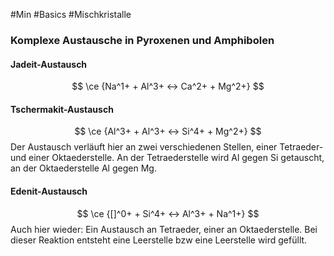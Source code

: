 #Min #Basics #Mischkristalle 

### Komplexe Austausche in Pyroxenen und Amphibolen

#### Jadeit-Austausch

$$ \ce {Na^1+ + Al^3+ <-> Ca^2+ + Mg^2+} $$
<!--ID: 1705934302513-->


#### Tschermakit-Austausch

$$ \ce {Al^3+ + Al^3+ <-> Si^4+ + Mg^2+} $$
Der Austausch verläuft hier an zwei verschiedenen Stellen, einer Tetraeder- und einer Oktaederstelle. An der Tetraederstelle wird Al gegen Si getauscht, an der Oktaederstelle Al gegen Mg.
<!--ID: 1705934302518-->


#### Edenit-Austausch

$$ \ce {[]^0+ + Si^4+ <-> Al^3+ + Na^1+} $$
Auch hier wieder: Ein Austausch an Tetraeder, einer an Oktaederstelle. Bei dieser Reaktion entsteht eine Leerstelle bzw eine Leerstelle wird gefüllt.
<!--ID: 1705934302522-->
